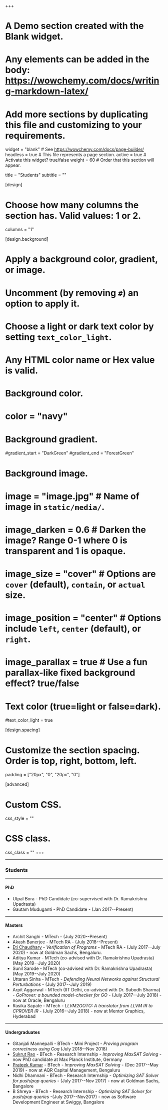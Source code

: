 +++
# A Demo section created with the Blank widget.
# Any elements can be added in the body: https://wowchemy.com/docs/writing-markdown-latex/
# Add more sections by duplicating this file and customizing to your requirements.

widget = "blank"  # See https://wowchemy.com/docs/page-builder/
headless = true  # This file represents a page section.
active = true  # Activate this widget? true/false
weight = 60  # Order that this section will appear.

title = "Students"
subtitle = ""

[design]
  # Choose how many columns the section has. Valid values: 1 or 2.
  columns = "1"

[design.background]
  # Apply a background color, gradient, or image.
  #   Uncomment (by removing `#`) an option to apply it.
  #   Choose a light or dark text color by setting `text_color_light`.
  #   Any HTML color name or Hex value is valid.

  # Background color.
  # color = "navy"
  
  # Background gradient.
  #gradient_start = "DarkGreen"
  #gradient_end = "ForestGreen"
  
  # Background image.
  # image = "image.jpg"  # Name of image in `static/media/`.
  # image_darken = 0.6  # Darken the image? Range 0-1 where 0 is transparent and 1 is opaque.
  # image_size = "cover"  #  Options are `cover` (default), `contain`, or `actual` size.
  # image_position = "center"  # Options include `left`, `center` (default), or `right`.
  # image_parallax = true  # Use a fun parallax-like fixed background effect? true/false
  
  # Text color (true=light or false=dark).
  #text_color_light = true

[design.spacing]
  # Customize the section spacing. Order is top, right, bottom, left.
  padding = ["20px", "0", "20px", "0"]

[advanced]
 # Custom CSS. 
 css_style = ""
 
 # CSS class.
 css_class = ""
+++

---

### Students

---

#### PhD

* Utpal Bora - PhD Candidate (co-supervised with Dr. Ramakrishna Upadrasta)
* Gautam Muduganti - PhD Candidate - (Jan 2017--Present)


---

#### Masters
* Archit Sanghi - MTech - (July 2020--Present)
* Akash Banerjee - MTech RA - (July 2018--Present)
* [Eti Chaudhary](https://etichaudhary.github.io) - _Verification of Programs_ - MTech RA - (July 2017--July 2020) - now at Goldman Sachs, Bengaluru.
* Aditya Kumar - MTech (co-advised with Dr. Ramakrishna Upadrasta) (May 2019--July 2020)
* Sunil Sarode - MTech (co-advised with Dr. Ramakrishna Upadrasta) (May 2019--July 2020)
* Uttaran Sinha - MTech - _Defending Neural Networks against Structural Perturbations_ - (July 2017--July 2019)
* Arpit Aggarwal - MTech (IIT Delhi, co-advised with Dr. Subodh Sharma) - _GoProver: a bounded model-checker for GO_ - (July 2017--July 2018) - now at Oracle, Bengaluru
* Rasika Sapate - MTech - _LLVM2GOTO: A translator from LLVM IR to CPROVER IR_ - (July 2016--July 2018) - now at Mentor Graphics, Hyderabad

---

#### Undergraduates

* Gitanjali Mannepalli - BTech - Mini Project - _Proving program correctness using Coq_ (July 2018--Nov 2018)
* [Sukrut Rao](https://sukrutrao.github.io) - BTech - Research Internship - _Improving MaxSAT Solving_ - now PhD candidate at Max Planck Institute, Germany
* [Prateek Kumar](https://prateekkumar.in) - BTech - _Improving MaxSAT Solving_ - (Dec 2017--May 2019) - now at AQR Capital Management, Bengaluru
* Nidhi Dhamnani - BTech - Research Internship - _Optimizing SAT Solver for push/pop queries_ - (July 2017--Nov 2017) - now at Goldman Sachs, Bangalore
* B Shreya - BTech - Research Internship - _Optimizing SAT Solver for push/pop queries_ -(July 2017--Nov2017) - now as Software Development Engineer at Swiggy, Bangalore

